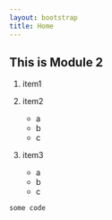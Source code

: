 ```yaml
---
layout: bootstrap
title: Home
---
```


## This is Module 2

1. item1

1. item2
    - a
    - b
    - c

1. item3
    - a
    - b
    - c
    

```
some code
```